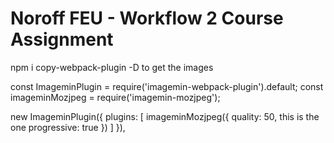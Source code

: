 # Noroff FEU - Workflow 2 Course Assignment

npm i copy-webpack-plugin -D to get the images

const ImageminPlugin = require('imagemin-webpack-plugin').default;
const imageminMozjpeg = require('imagemin-mozjpeg');

new ImageminPlugin({
plugins: [
imageminMozjpeg({
quality: 50, this is the one
progressive: true
})
]
}),
